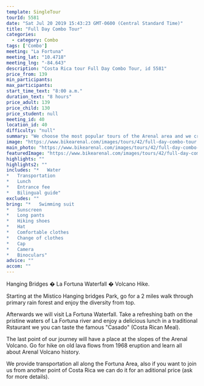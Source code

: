 ```yaml
---
template: SingleTour
tourId: 5581
date: "Sat Jul 20 2019 15:43:23 GMT-0600 (Central Standard Time)"
title: "Full Day Combo Tour"
categories: 
  - category: Combo
tags: ['Combo']
meeting: "La Fortuna"
meeting_lat: "10.4718"
meeting_lng: "-84.643"
description: "Costa Rica tour Full Day Combo Tour, id 5581"
price_from: 139
min_participants: 
max_participants: 
start_time_text: "8:00 a.m."
duration_text: "8 hours"
price_adult: 139
price_child: 130
price_student: null
meeting_id: 40
location_id: 40
difficulty: "null"
summary: "We choose the most popular tours of the Arenal area and we create this combination tour, on this way you can enjoy the area in one day without losing the enchanting nature around the beautiest volcano of Costa Rica."
image: "https://www.bikearenal.com/images/tours/42/full-day-combo-tour.jpg"
main_photo: "https://www.bikearenal.com/images/tours/42/full-day-combo-tour.jpg"
featuredImage: "https://www.bikearenal.com/images/tours/42/full-day-combo-tour.jpg"
highlights: ""
highlights2: ""
includes: "*   Water
*   Transportation
*   Lunch
*   Entrance fee
*   Bilingual guide"
excludes: ""
bring: "*   Swimming suit
*   Sunscreen
*   Long pants
*   Hiking shoes
*   Hat
*   Comfortable clothes
*   Change of clothes
*   Cap
*   Camera
*   Binoculars"
advice: ""
accom: ""
---
```

Hanging Bridges � La Fortuna Waterfall � Volcano Hike.

Starting at the Mistico Hanging bridges Park, go for a 2 miles walk through primary rain forest and enjoy the diversity from top.

Afterwards we will visit La Fortuna Waterfall. Take a refreshing bath on the pristine waters of La Fortuna river and enjoy a delicious lunch in a traditional Rstaurant we you can taste the famous "Casado" (Costa Rican Meal).

The last point of our journey will have a place at the slopes of the Arenal Volcano. Go for hike on old lava flows from 1968 eruption and learn all about Arenal Volcano history.

We provide transportation all along the Fortuna Area, also if you want to join us from another point of Costa Rica we can do it for an aditional price (ask for more details).